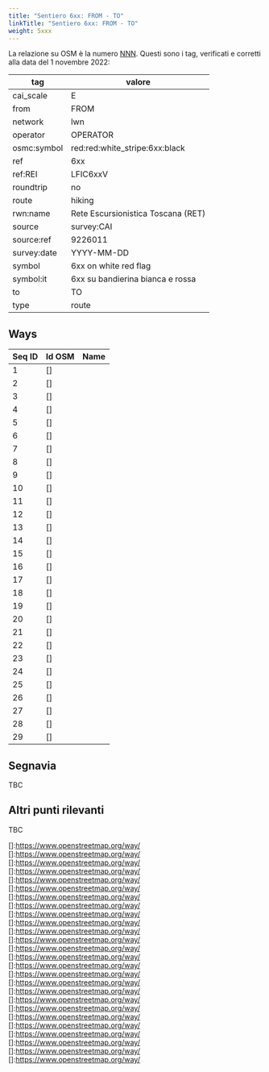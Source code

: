 ```yaml
---
title: "Sentiero 6xx: FROM - TO"
linkTitle: "Sentiero 6xx: FROM - TO"
weight: 5xxx
---
```


La relazione su OSM è la numero [NNN]. Questi sono i tag, verificati e corretti alla data del 1 novembre 2022:

| tag         | valore                                                 |
|-------------|--------------------------------------------------------|
| cai_scale   | E                                                      |
| from        | FROM                                                   |
| network     | lwn                                                    |
| operator    | OPERATOR                                               |
| osmc:symbol | red:red:white_stripe:6xx:black                         |
| ref         | 6xx                                                    |
| ref:REI     | LFIC6xxV                                               |
| roundtrip   | no                                                     |
| route       | hiking                                                 |
| rwn:name    | Rete Escursionistica Toscana (RET)                     |
| source      | survey:CAI                                             |
| source:ref  | 9226011                                                |
| survey:date | YYYY-MM-DD                                             |
| symbol      | 6xx on white red flag                                  |
| symbol:it   | 6xx su bandierina bianca e rossa                       |
| to          | TO                                                     |
| type        | route                                                  |

## Ways

| Seq ID | Id OSM       | Name                         |
|--------|--------------|------------------------------|
|  1     | []  |                              |
|  2     | []  |                              |
|  3     | []  |                              |
|  4     | []  |                              |
|  5     | []   |                              |
|  6     | []  |                              |
|  7     | []  |                              |
|  8     | []   |                              |
|  9     | [] |                              |
| 10     | [] |                              |
| 11     | []  |                              |
| 12     | []  |                              |
| 13     | []  |                              |
| 14     | []  |                              |
| 15     | []  |                              |
| 16     | []  |                              |
| 17     | []  |                              |
| 18     | []  |                              |
| 19     | []  |                              |
| 20     | []  |                              |
| 21     | []  |                              |
| 22     | []  |                              |
| 23     | []  |                              |
| 24     | []  |                              |
| 25     | []  |                              |
| 26     | []  |                              |
| 27     | []  |                              |
| 28     | []  |                              |
| 29     | []  |                              |

## Segnavia

TBC

## Altri punti rilevanti

TBC

[NNN]:https://www.openstreetmap.org/relation/NNN

[]:https://www.openstreetmap.org/way/
[]:https://www.openstreetmap.org/way/
[]:https://www.openstreetmap.org/way/
[]:https://www.openstreetmap.org/way/
[]:https://www.openstreetmap.org/way/
[]:https://www.openstreetmap.org/way/
[]:https://www.openstreetmap.org/way/
[]:https://www.openstreetmap.org/way/
[]:https://www.openstreetmap.org/way/
[]:https://www.openstreetmap.org/way/
[]:https://www.openstreetmap.org/way/
[]:https://www.openstreetmap.org/way/
[]:https://www.openstreetmap.org/way/
[]:https://www.openstreetmap.org/way/
[]:https://www.openstreetmap.org/way/
[]:https://www.openstreetmap.org/way/
[]:https://www.openstreetmap.org/way/
[]:https://www.openstreetmap.org/way/
[]:https://www.openstreetmap.org/way/
[]:https://www.openstreetmap.org/way/
[]:https://www.openstreetmap.org/way/
[]:https://www.openstreetmap.org/way/
[]:https://www.openstreetmap.org/way/
[]:https://www.openstreetmap.org/way/
[]:https://www.openstreetmap.org/way/
[]:https://www.openstreetmap.org/way/

